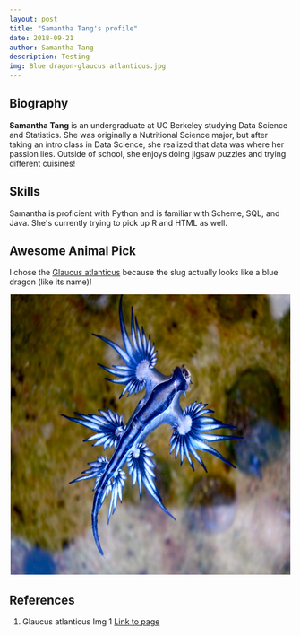 ```yaml
---
layout: post
title: "Samantha Tang's profile"
date: 2018-09-21
author: Samantha Tang
description: Testing
img: Blue dragon-glaucus atlanticus.jpg
---
```


## Biography 

**Samantha Tang** is an undergraduate at UC Berkeley studying Data Science and Statistics. 
She was originally a Nutritional Science major, but after taking an intro class in Data Science, she realized that data was where her passion lies. Outside of school, she enjoys doing jigsaw puzzles and trying different cuisines!

## Skills

Samantha is proficient with Python and is familiar with Scheme, SQL, and Java. She's currently trying to pick up R and HTML as well. 

## Awesome Animal Pick

I chose the [Glaucus atlanticus](https://en.wikipedia.org/wiki/Glaucus_atlanticus) because the slug actually looks like a blue dragon (like its name)! 

<center><p><img src="../assets/img/Blue_dragon-glaucus_atlanticus.jpg" width="500" height="500" alt=""></p></center>

 
## References

1. Glaucus atlanticus Img 1 [Link to page](https://en.wikipedia.org/wiki/Glaucus_atlanticus#/media/File:Blue_dragon-glaucus_atlanticus_(8599051974).jpg)

